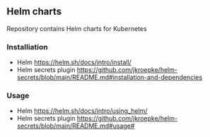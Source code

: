## Helm charts
Repository contains Helm charts for Kubernetes
### Installiation
- Helm https://helm.sh/docs/intro/install/
- Helm  secrets plugin https://github.com/jkroepke/helm-secrets/blob/main/README.md#installation-and-dependencies
### Usage
- Helm https://helm.sh/docs/intro/using_helm/
- Helm  secrets plugin https://github.com/jkroepke/helm-secrets/blob/main/README.md#usage#
